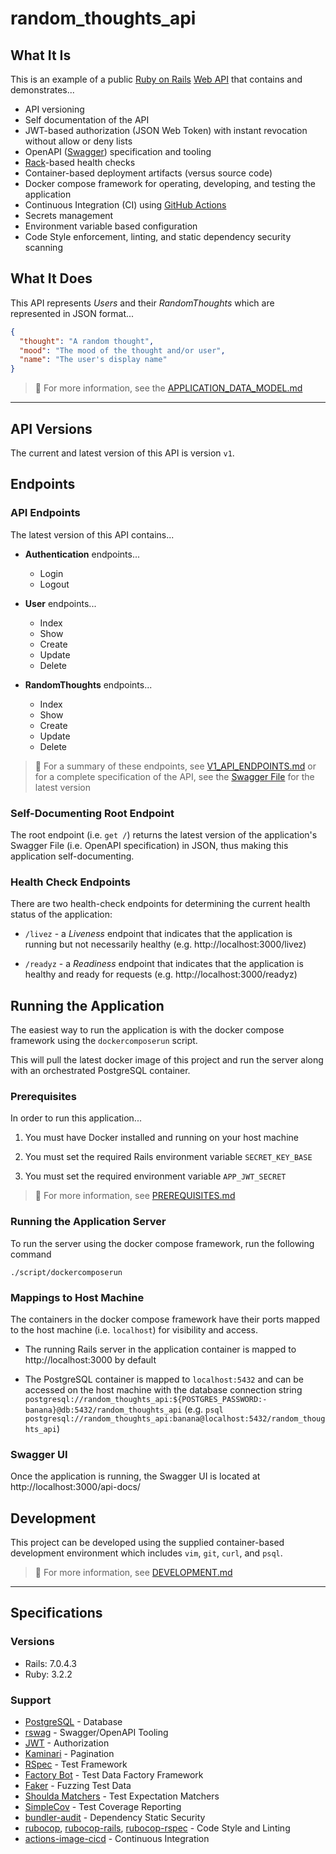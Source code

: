 # random_thoughts_api

## What It Is
This is an example of a public
[Ruby on Rails](https://rubyonrails.org/)
[Web API](https://wikipedia.org/wiki/Web_API)
that contains and demonstrates...
* API versioning
* Self documentation of the API
* JWT-based authorization (JSON Web Token) with instant
  revocation without allow or deny lists
* OpenAPI ([Swagger](https://swagger.io/)) specification and
  tooling
* [Rack](https://wikipedia.org/wiki/Rack_(web_server_interface))-based
  health checks
* Container-based deployment artifacts (versus source code)
* Docker compose framework for operating, developing, and
  testing the application
* Continuous Integration (CI) using
  [GitHub Actions](https://github.com/features/actions)
* Secrets management
* Environment variable based configuration
* Code Style enforcement, linting, and static dependency
  security scanning

## What It Does
This API represents *Users* and their *RandomThoughts* which
are represented in JSON format...
```json
{
  "thought": "A random thought",
  "mood": "The mood of the thought and/or user",
  "name": "The user's display name"
}
```

> :eyes: For more information, see the
> [APPLICATION_DATA_MODEL.md](docs/APPLICATION_DATA_MODEL.md)

---

## API Versions
The current and latest version of this API is version `v1`.

## Endpoints
### API Endpoints
The latest version of this API contains...

* **Authentication** endpoints...
  * Login
  * Logout

* **User** endpoints...
  * Index
  * Show
  * Create
  * Update
  * Delete

* **RandomThoughts** endpoints...
  * Index
  * Show
  * Create
  * Update
  * Delete

> :eyes: For a summary of these endpoints, see
> [V1_API_ENDPOINTS.md](docs/V1_API_ENDPOINTS.md) or
> for a complete specification of the API, see the
> [Swagger File](https://github.com/brianjbayer/random_thoughts_api/blob/main/swagger/v1/swagger.yaml)
> for the latest version

### Self-Documenting Root Endpoint
The root endpoint (i.e. `get /`) returns the latest version of
the application's Swagger File (i.e. OpenAPI specification) in
JSON, thus making this application self-documenting.

### Health Check Endpoints
There are two health-check endpoints for determining the current
health status of the application:

* `/livez` - a *Liveness* endpoint that indicates that the
  application is running but not necessarily healthy
  (e.g. http://localhost:3000/livez)

* `/readyz` - a *Readiness* endpoint that indicates that the
  application is healthy and ready for requests
  (e.g. http://localhost:3000/readyz)

## Running the Application
The easiest way to run the application is with the docker compose
framework using the `dockercomposerun` script.

This will pull the latest docker image of this project and run
the server along with an orchestrated PostgreSQL container.

### Prerequisites
In order to run this application...
1. You must have Docker installed and running on your host
   machine

2. You must set the required Rails environment variable
   `SECRET_KEY_BASE`

3. You must set the required environment variable `APP_JWT_SECRET`

> :eyes: For more information, see
> [PREREQUISITES.md](docs/PREREQUISITES.md)

### Running the Application Server
To run the server using the docker compose framework, run
the following command
```
./script/dockercomposerun
```

### Mappings to Host Machine
The containers in the docker compose framework have their
ports mapped to the host machine (i.e. `localhost`) for
visibility and access.

* The running Rails server in the application container is mapped to
  http://localhost:3000 by default

* The PostgreSQL container is mapped to `localhost:5432` and can
  be accessed on the host machine with the database connection string
  `postgresql://random_thoughts_api:${POSTGRES_PASSWORD:-banana}@db:5432/random_thoughts_api`
  (e.g. `psql postgresql://random_thoughts_api:banana@localhost:5432/random_thoughts_api`)

### Swagger UI
Once the application is running, the Swagger UI is located at
http://localhost:3000/api-docs/

## Development
This project can be developed using the supplied
container-based development environment which includes
`vim`, `git`, `curl`, and `psql`.

> :eyes: For more information, see [DEVELOPMENT.md](docs/DEVELOPMENT.md)

---

## Specifications
### Versions

* Rails: 7.0.4.3
* Ruby: 3.2.2

### Support

* [PostgreSQL](https://www.postgresql.org/) - Database
* [rswag](https://github.com/rswag/rswag) - Swagger/OpenAPI
  Tooling
* [JWT](https://github.com/jwt/ruby-jwt) - Authorization
* [Kaminari](https://github.com/kaminari/kaminari) - Pagination
* [RSpec](http://rspec.info/) - Test Framework
* [Factory Bot](https://github.com/thoughtbot/factory_bot) - Test
  Data Factory Framework
* [Faker](https://github.com/faker-ruby/faker) - Fuzzing Test Data
* [Shoulda Matchers](https://matchers.shoulda.io/) - Test Expectation
  Matchers
* [SimpleCov](https://github.com/simplecov-ruby/simplecov) - Test Coverage
  Reporting
* [bundler-audit](https://github.com/rubysec/bundler-audit) - Dependency
  Static Security
* [rubocop](https://github.com/rubocop/rubocop),
  [rubocop-rails](https://github.com/rubocop/rubocop-rails),
  [rubocop-rspec](https://github.com/rubocop/rubocop-rspec) - Code Style
  and Linting
* [actions-image-cicd](https://github.com/brianjbayer/actions-image-cicd) - Continuous
  Integration
